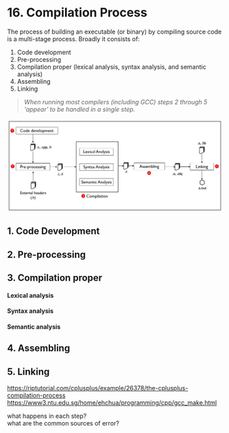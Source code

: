 # 16. Compilation Process

The process of building an executable (or binary) by compiling source code is a multi-stage process. Broadly it consists of:

1. Code development
2. Pre-processing
3. Compilation proper (lexical analysis, syntax analysis, and semantic analysis)
4. Assembling
5. Linking

> *When running most compilers (including GCC) steps 2 through 5 'appear' to be handled in a single step.*

![compilation-process](/assets/compilation.jpg)

## 1. Code Development
## 2. Pre-processing
## 3. Compilation proper
#### Lexical analysis
#### Syntax analysis
#### Semantic analysis
## 4. Assembling
## 5. Linking


https://riptutorial.com/cplusplus/example/26378/the-cplusplus-compilation-process  
https://www3.ntu.edu.sg/home/ehchua/programming/cpp/gcc_make.html  

what happens in each step?  
what are the common sources of error?

